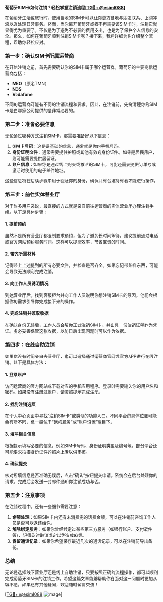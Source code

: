 **葡萄牙SIM卡如何注销？轻松掌握注销流程[[TG💪+ @esim1088](https://t.me/s/esim1088)]**

在葡萄牙生活或旅行时，使用当地的SIM卡可以让你更方便地与朋友联系、上网冲浪以及处理日常事务。然而，当你离开葡萄牙或者不再需要该SIM卡时，注销它就显得尤为重要了。不仅是为了避免不必要的费用支出，也是为了保护个人信息的安全。那么，如何在葡萄牙顺利注销SIM卡呢？接下来，我将详细为你介绍整个流程，帮助你轻松应对。

### **第一步：确认SIM卡所属运营商**
在开始注销之前，首先需要确认你的SIM卡属于哪个运营商。葡萄牙的主要电信运营商包括：

- **MEO**（原名TMN）
- **NOS**
- **Vodafone**

不同的运营商可能有不同的注销流程和要求。因此，在注销前，先搞清楚你的SIM卡是由哪家公司提供的是非常必要的。

### **第二步：准备必要信息**
无论通过哪种方式注销SIM卡，都需要准备好以下信息：

1. **SIM卡号码**：这是最基础的信息，通常就是你的手机号码。
2. **身份证明文件**：通常需要提供护照或其他有效的身份证件。如果是居民用户，则可能需要提供居留证。
3. **账户信息**：如果你是通过线上购买或激活的SIM卡，可能还需要提供订单号或激活时使用的电子邮件地址。

这些信息将在后续步骤中用于验证你的身份，确保只有合法持有者才能进行操作。

### **第三步：前往实体营业厅**
对于许多用户来说，最直接的方式就是亲自前往运营商的实体营业厅办理注销手续。以下是具体步骤：

#### **1. 提前预约**
虽然不是所有营业厅都强制要求预约，但为了避免长时间等待，建议提前通过电话或官方网站预约服务时间。这样可以提高效率，节省宝贵的时间。

#### **2. 带齐所需材料**
记得带上上述提到的所有必要文件，并检查是否齐全。如果忘记带某样东西，可能会导致无法顺利完成注销。

#### **3. 向工作人员说明情况**
到达营业厅后，找到客服柜台并向工作人员说明你想注销SIM卡的原因。他们会根据你的需求引导你完成接下来的操作。

#### **4. 完成注销并领取收据**
在确认身份无误后，工作人员会帮你正式注销SIM卡，并出具一份注销证明作为凭证。务必妥善保管这张收据，以防日后出现问题时可以作为依据。

### **第四步：在线自助注销**
如果你没有时间亲自去营业厅，也可以选择通过运营商官网或官方APP进行在线注销。以下是具体方法：

#### **1. 登录账户**
访问运营商的官方网站或下载对应的手机应用程序。登录时需要输入你的用户名和密码。如果没有注册过账户，请按照提示完成注册。

#### **2. 找到注销选项**
在个人中心页面中寻找“注销SIM卡”或类似的功能入口。不同平台的具体位置可能会有所不同，但一般位于“我的服务”或“账户设置”栏目下。

#### **3. 填写相关信息**
根据提示填写必要的信息，例如SIM卡号码、身份证明类型及编号等。部分平台还可能要求拍摄身份证件的照片上传以供审核。

#### **4. 确认提交**
核对所填信息是否准确无误后，点击“确认”按钮提交申请。系统会在后台处理你的请求，完成后会发送一封邮件通知你注销成功与否。

### **第五步：注意事项**
在注销过程中，还有一些细节需要注意：

1. **余额处理**：如果SIM卡内还有未消费完的话费余额，可以在注销前咨询工作人员是否可以退还给你。
2. **解除绑定服务**：如果你曾经绑定过某些第三方服务（如银行账户、支付软件等），记得及时取消绑定以免造成麻烦。
3. **保留通话记录**：如果你希望保存最近几次的通话记录，可以在注销前导出备份。

### **总结**
无论是选择线下营业厅还是线上自助注销，只要按照正确的流程操作，都可以顺利完成葡萄牙SIM卡的注销工作。希望这篇文章能够帮助你在面对这一问题时更加从容不迫。如果还有其他疑问，欢迎随时留言交流！

[[TG💪+ @esim1088](https://t.me/s/esim1088) ![Image](https://i.postimg.cc/4NQfJmqS/Snipaste-2025-05-13-00-14-12.png)]